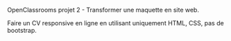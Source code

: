 OpenClassrooms projet 2 - Transformer une maquette en site web.

Faire un CV responsive en ligne en utilisant uniquement HTML, CSS, pas de bootstrap.

